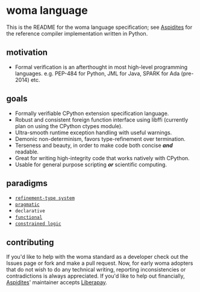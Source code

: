 # woma language
This is the README for the woma language specification; see [Aspidites](https://github.com/rjdbcm/Aspidites)
for the reference compiler implementation written in Python.

## motivation

- Formal verification is an afterthought in most high-level programming languages. e.g. PEP-484 for Python, JML for Java, SPARK for Ada (pre-2014) etc.

## goals

- Formally verifiable CPython extension specification language. 
- Robust and consistent foreign function interface using libffi (currently plan on using the CPython ctypes module).
- Ultra-smooth runtime exception handling with useful warnings.
- Demonic non-determinism, favors type-refinement over termination.
- Terseness and beauty, in order to make code both concise ___and___ readable.
- Great for writing high-integrity code that works natively with CPython.
- Usable for general purpose scripting ___or___ scientific computing.

## paradigms

- [`refinement-type system`](https://arxiv.org/pdf/2010.07763.pdf)
- [`pragmatic`](https://www.adaic.org/resources/add_content/standards/05rm/html/RM-2-8.html)
- `declarative`
- [`functional`](https://towardsdatascience.com/why-developers-are-falling-in-love-with-functional-programming-13514df4048e?gi=3361de79dc98)
- [`constrained logic`](https://www.cse.unsw.edu.au/~tw/brwhkr08.pdf)


## contributing

If you'd like to help with the woma standard as a developer check out the Issues page or fork and make a pull request.
Now, for early woma adopters that do not wish to do any technical writing, reporting inconsistencies or contradictions is always appreciated.
If you'd like to help out financially, [Aspidites](https://github.com/rjdbcm/Aspidites)' maintainer accepts [Liberapay](https://liberapay.com/rjdbcm/).
